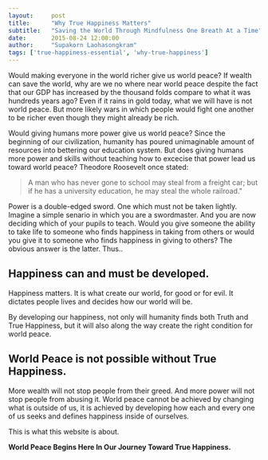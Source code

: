 ```yaml
---
layout:     post
title:      "Why True Happiness Matters"
subtitle:   "Saving the World Through Mindfulness One Breath At a Time"
date:       2015-08-24 12:00:00
author:     "Supakorn Laohasongkram"
tags: ['true-happiness-essential', 'why-true-happiness']
---
```


Would making everyone in the world richer give us world peace? If wealth can save the world, why are we no where near world peace despite the fact that our GDP has increased by the thousand folds compare to what it was hundreds years ago? Even if it rains in gold today, what we will have is not world peace. But more likely wars in which people would fight one another to be richer even though they might already be rich. 

Would giving humans more power give us world peace? Since the beginning of our civilization, humanity has poured unimaginable amount of resources into bettering our education system. But does giving humans more power and skills without teaching how to excecise that power lead us toward world peace? Theodore Roosevelt once stated:

<blockquote>A man who has never gone to school may steal from a freight car; but if he has a university education, he may steal the whole railroad."</blockquote>

Power is a double-edged sword. One which must not be taken lightly. Imagine a simple senario in which you are a swordmaster. And you are now deciding which of your pupils to teach. Would you give someone the ability to take life to someone who finds happiness in taking from others or would you give it to someone who finds happiness in giving to others? The obvious answer is the latter. Thus..

<h2 class="capitalized">Happiness can and must be developed.</h2>

Happiness matters. It is what create our world, for good or for evil. It dictates people lives and decides how our world will be. 

By developing our happiness, not only will humanity finds both Truth and True Happiness, but it will also along the way create the right condition for world peace. 

<h2 class="capitalized">World Peace is not possible without True Happiness.</h2>

More wealth will not stop people from their greed. And more power will not stop people from abusing it. World peace cannot be achieved by changing what is outside of us, it is achieved by developing how each and every one of us seeks and defines happiness inside of ourselves. 

This is what this website is about.

<strong class="float-center text-center">World Peace Begins Here In Our Journey Toward True Happiness.</strong>